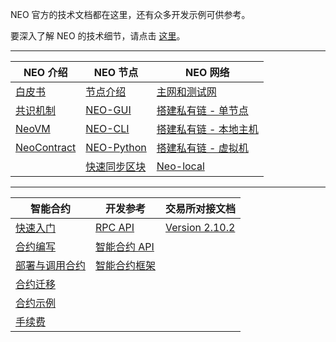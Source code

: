 NEO 官方的技术文档都在这里，还有众多开发示例可供参考。

要深入了解 NEO 的技术细节，请点击 [这里](https://docs.neo.org/developerguide/zh/index.html)。

------


| NEO 介绍 | NEO 节点 | NEO 网络 |
| ------- | --------| -------- |
| [白皮书](basic/whitepaper.md) | [节点介绍](node/introduction.md) | [主网和测试网](network/testnet.md) |
| [共识机制](basic/technology/consensus.md) | [NEO-GUI](node/gui/install.md) | [搭建私有链 - 单节点](network/private-chain/solo.md) |
| [NeoVM](basic/technology/neovm.md) | [NEO-CLI](node/cli/setup.md) | [搭建私有链 - 本地主机](network/private-chain/private-chain2.md) |
| [NeoContract](basic/technology/neocontract.md) | [NEO-Python](node/python/overview.md) | [搭建私有链 - 虚拟机](network/private-chain/private-chain.md) |
|  | [快速同步区块](node/syncblocks.md) | [Neo-local](network/private-chain/neolocal.md) |

------


| 智能合约                                      | 开发参考                                       | 交易所对接文档                                  |
| --------------------------------------------- | ---------------------------------------------- | ----------------------------------------------- |
| [快速入门](sc/gettingstarted/introduction.md) | [RPC API](reference/rpc/latest-version/api.md) | [Version 2.10.2](exchange/2.10.2/deploynode.md) |
| [合约编写](sc/write/basics.md)                | [智能合约 API](reference/scapi/api.md)         |                                                 |
| [部署与调用合约](sc/deploy/deploy-invoke.md)  | [智能合约框架](reference/scapi/fw.md)          |                                                 |
| [合约迁移](sc/migrate.md)                     |                                                |                                                 |
| [合约示例](sc/sample/HelloWorld.md)           |                                                |                                                 |
| [手续费](sc/fees.md)                          |                                                |                                                 |

<link href="index.css" rel="stylesheet" />